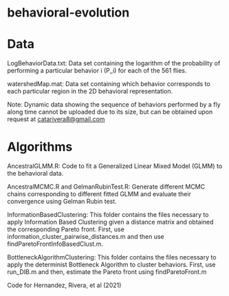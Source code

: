 # behavioral-evolution

# Data 
LogBehaviorData.txt: Data set containing the logarithm of the probability of performing a particular behavior i (P_i) for each of the 561 flies.

watershedMap.mat: Data set containing which behavior corresponds to each particular region in the 2D behavioral representation.

Note: Dynamic data showing the sequence of behaviors performed by a fly along time cannot be uploaded due to its size, but can be obtained upon request at catarivera8@gmail.com

# Algorithms

AncestralGLMM.R: Code to fit a Generalized Linear Mixed Model (GLMM) to the behavioral data. 

AncestralMCMC.R and GelmanRubinTest.R: Generate different MCMC chains corresponding to different fitted GLMM and evaluate their convergence using Gelman Rubin test.

InformationBasedClustering: This folder contains the files necessary to apply Information Based Clustering given a distance matrix and obtained the corresponding 
Pareto front. First, use information_cluster_pairwise_distances.m and then use findParetoFrontInfoBasedClust.m.

BottleneckAlgorithmClustering: This folder contains the files necessary to apply the determinist Bottleneck Algorithm to cluster behaviors. First, use run_DIB.m and then, estimate the Pareto front using findParetoFront.m 

Code for Hernandez, Rivera, et al (2021)
